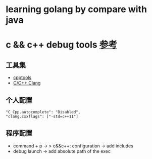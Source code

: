 # learning golang by compare with java

# c && c++ debug tools [参考](https://www.jianshu.com/p/bb430259b7af)
## 工具集
- [cpptools](https://marketplace.visualstudio.com/items?itemName=ms-vscode.cpptools)
- [C/C++ Clang](https://marketplace.visualstudio.com/items?itemName=mitaki28.vscode-clang)

## 个人配置
```
"C_Cpp.autocomplete": "Disabled",
"clang.cxxflags": ["-std=c++11"]
```

## 程序配置
- command + p -> > c&&c++: configuration -> add includes
- debug launch -> add absolute path of the exec
